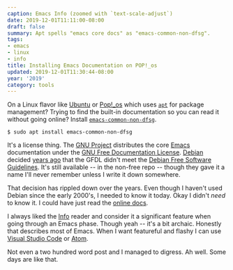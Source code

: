 ```yaml
---
caption: Emacs Info (zoomed with `text-scale-adjust`)
date: 2019-12-01T11:11:00-08:00
draft: false
summary: Apt spells "emacs core docs" as "emacs-common-non-dfsg".
tags:
- emacs
- linux
- info
title: Installing Emacs Documentation on POP!_os
updated: 2019-12-01T11:30:44-08:00
year: '2019'
category: tools
---
```


On a Linux flavor like [Ubuntu](https://ubuntu.com/) or [Pop!\_os](https://system76.com/pop) which uses [`apt`](https://en.wikipedia.org/wiki/APT%5F(software)) for package management?
Trying to find the built-in documentation so you can read it without going online?
Install [`emacs-common-non-dfsg`](https://packages.debian.org/jessie/emacs24-common-non-dfsg).

```text
$ sudo apt install emacs-common-non-dfsg
```

It's a license thing.
The [GNU Project](https://www.gnu.org/) distributes the core [Emacs](https://www.gnu.org/software/emacs/#Manuals) documentation under the [GNU Free Documentation License](https://www.gnu.org/licenses/fdl-1.3.html).
[Debian](https://www.debian.org/) decided [years ago](https://www.debian.org/vote/2006/vote%5F001) that the GFDL didn't meet the [Debian Free Software Guidelines](https://www.debian.org/social%5Fcontract#guidelines).
It's still available
-- in the non-free repo --
though they gave it a name I'll never remember unless I write it down somewhere.

That decision has rippled down over the years.
Even though I haven't used Debian since the early 2000's, I needed to know it today.
Okay I didn't _need_ to know it.
I could have just read the [online docs](https://www.gnu.org/manual/manual.html).

I always liked the [Info](https://www.gnu.org/software/texinfo/) reader and consider it a significant feature when going through an Emacs phase.
Though yeah -- it's a bit archaic.
Honestly that describes most of Emacs.
When I want featureful and flashy I can use [Visual Studio Code](https://code.visualstudio.com/) or [Atom](https://atom.io/).

Not even a two hundred word post and I managed to digress.
Ah well.
Some days are like that.
